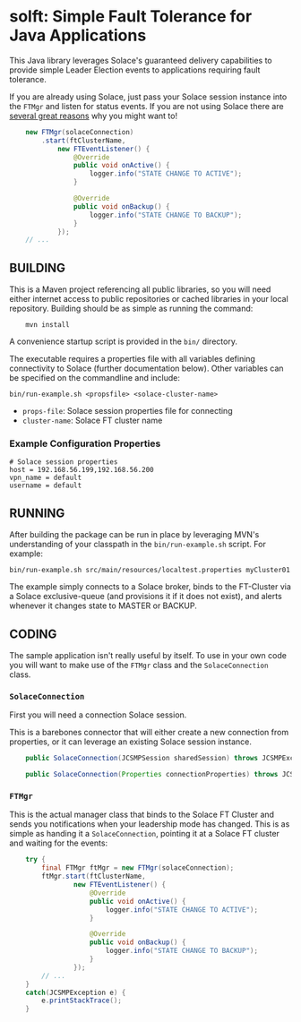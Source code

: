 # solft: Simple Fault Tolerance for Java Applications

This Java library leverages Solace's guaranteed delivery capabilities to provide simple 
Leader Election events to applications requiring fault tolerance.

If you are already using Solace, just pass your Solace session instance into the 
`FTMgr` and listen for status events. If you are not using Solace there are [several 
great reasons](https://solace.com/) why you might want to!

```java
    new FTMgr(solaceConnection)
        .start(ftClusterName,
            new FTEventListener() {
                @Override
                public void onActive() {
                    logger.info("STATE CHANGE TO ACTIVE");
                }

                @Override
                public void onBackup() {
                    logger.info("STATE CHANGE TO BACKUP");
                }
            });
    // ...
```
## BUILDING

This is a Maven project referencing all public libraries, so you will need
either internet access to public repositories or cached libraries in your
local repository. Building should be as simple as running the command:

        mvn install

A convenience startup script is provided in the `bin/` directory.

The executable requires a properties file with all variables defining connectivity
to Solace (further documentation below). Other variables can be
specified on the commandline and include:

`bin/run-example.sh <propsfile> <solace-cluster-name> `
- `props-file`: Solace session properties file for connecting
- `cluster-name`: Solace FT cluster name


### Example Configuration Properties

```
# Solace session properties
host = 192.168.56.199,192.168.56.200
vpn_name = default
username = default
```

## RUNNING

After building the package can be run in place by leveraging MVN's understanding
of your classpath in the `bin/run-example.sh` script. For example:

`bin/run-example.sh src/main/resources/localtest.properties myCluster01`
        
The example simply connects to a Solace broker, binds to the FT-Cluster via a Solace exclusive-queue 
(and provisions it if it does not exist), and alerts whenever it changes state to MASTER or BACKUP.

## CODING

The sample application isn't really useful by itself. To use in your own code you will want 
to make use of the `FTMgr` class and the `SolaceConnection` class.

### `SolaceConnection`

First you will need a connection Solace session.

This is a barebones connector that will either create a new connection from properties, 
or it can leverage an existing Solace session instance.

```java
    public SolaceConnection(JCSMPSession sharedSession) throws JCSMPException;

    public SolaceConnection(Properties connectionProperties) throws JCSMPException;
```

### `FTMgr`

This is the actual manager class that binds to the Solace FT Cluster and sends you 
notifications when your leadership mode has changed. This is as simple as handing it a `SolaceConnection`,
pointing it at a Solace FT cluster and waiting for the events:

```java
    try {
        final FTMgr ftMgr = new FTMgr(solaceConnection);
        ftMgr.start(ftClusterName,
                new FTEventListener() {
                    @Override
                    public void onActive() {
                        logger.info("STATE CHANGE TO ACTIVE");
                    }

                    @Override
                    public void onBackup() {
                        logger.info("STATE CHANGE TO BACKUP");
                    }
                });
        // ...
    }
    catch(JCSMPException e) {
        e.printStackTrace();
    }
```
